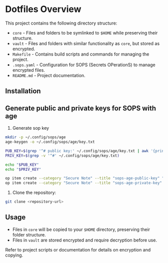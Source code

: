 # Dotfiles Overview

This project contains the following directory structure:

- `core` - Files and folders to be symlinked to `$HOME` while preserving their structure.
- `vault` - Files and folders with similar functionality as `core`, but stored as encrypted.
- `Makefile` - Contains build scripts and commands for managing the project.
- `.sops.yaml` - Configuration for SOPS (Secrets OPerationS) to manage encrypted files.
- `README.md` - Project documentation.

## Installation

## Generate public and private keys for SOPS with age

1. Generate sop key

```bash
mkdir -p ~/.config/sops/age
age-keygen -o ~/.config/sops/age/key.txt
```

```bash
PUB_KEY=$(grep '^# public key:' ~/.config/sops/age/key.txt | awk '{print $4}')
PRIV_KEY=$(grep -v '^#' ~/.config/sops/age/key.txt)

echo "$PUB_KEY"
echo "$PRIV_KEY"

op item create --category "Secure Note" --title "sops-age-public-key" "secret=$PUB_KEY"
op item create --category "Secure Note" --title "sops-age-private-key" "secret=$PRIV_KEY"
```

1. Clone the repository:
```sh
git clone <repository-url>
```



## Usage

- Files in `core` will be copied to your `$HOME` directory, preserving their folder structure.
- Files in `vault` are stored encrypted and require decryption before use.

Refer to project scripts or documentation for details on encryption and copying.